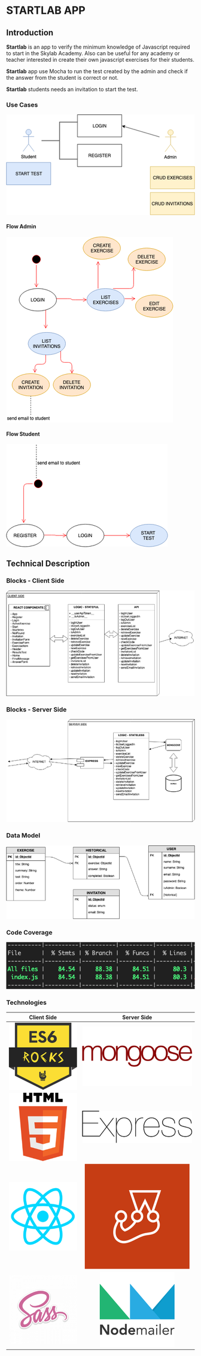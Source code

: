 # STARTLAB APP

## Introduction
**Startlab** is an app to verify the minimum knowledge of Javascript required to start in the Skylab Academy. Also can be useful for any academy or teacher interested in create their own javascript exercises for their students.

**Startlab** app use Mocha to run the test created by the admin and check if the answer from the student is correct or not.

**Startlab** students needs an invitation to start the test.

### Use Cases

![Use Cases](images/use-cases.png)

#### Flow Admin

![Admin Flow](images/flow-admin.png)

#### Flow Student

![Student Flow](images/student-flow.png)

## Technical Description

### Blocks - Client Side

![Blocks](images/blocks-client.png)

### Blocks - Server Side

![Blocks](images/block-server.png)


### Data Model

![Data Model](images/data-model.png)

### Code Coverage

![Code Coverage](images/coverage-api-logic.png)

### Technologies


Client Side                |  Server Side
:-------------------------:|:-------------------------:
![](images/logos/es6.png)  |  ![](images/logos/mongoose.png)
![](images/logos/html5.png)  |  ![](images/logos/express.svg)
![](images/logos/react.png)  |  ![](images/logos/jest.png)
![](images/logos/sass.png)  |  ![](images/logos/nodemailer.png)